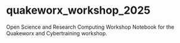 # quakeworx_workshop_2025
Open Science and Research Computing Workshop Notebook for the Quakeworx and Cybertraining workshop.
